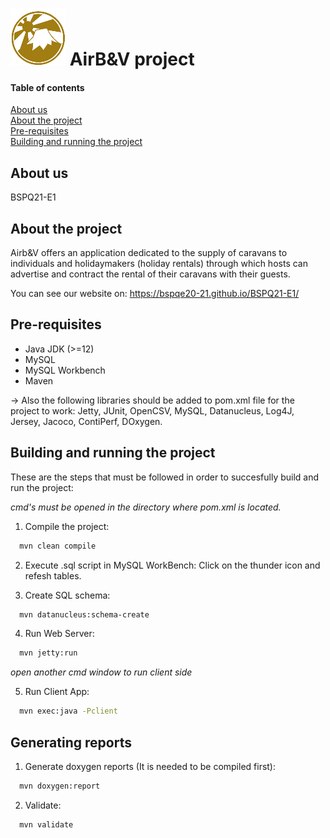 # ![alt text](https://github.com/BSPQE20-21/BSPQ21-E1/blob/main/src/main/resources/images/AirBV.png "Logo") AirB&V project

#### **Table of contents**<br>
[About us](#about-us)<br>
[About the project](#about-the-project)<br>
[Pre-requisites](#pre-requisites)<br>
[Building and running the project](#building-and-running-the-project)

## About us
BSPQ21-E1
## About the project
Airb&V offers an application dedicated to the supply of caravans to individuals and holidaymakers (holiday rentals) through which hosts can advertise and contract the rental of their caravans with their guests.

You can see our website on: https://bspqe20-21.github.io/BSPQ21-E1/

## Pre-requisites
- Java JDK (>=12)
- MySQL
- MySQL Workbench
- Maven

-> Also the following libraries should be added to pom.xml file for the project to work: Jetty, JUnit, OpenCSV, MySQL, Datanucleus, Log4J, Jersey, Jacoco, ContiPerf, DOxygen.

## Building and running the project
These are the steps that must be followed in order to succesfully build and run the project:

*cmd's must be opened in the directory where pom.xml is located.*

1. Compile the project:
```bash
  mvn clean compile
```

2. Execute .sql script in MySQL WorkBench:
Click on the thunder icon and refesh tables.

3. Create SQL schema:
```bash
  mvn datanucleus:schema-create
```

4. Run Web Server:
```bash
  mvn jetty:run
```

*open another cmd window to run client side*

5. Run Client App:
```bash
  mvn exec:java -Pclient
```

## Generating reports
1. Generate doxygen reports (It is needed to be compiled first):
```bash
  mvn doxygen:report
```
2. Validate:
```bash
  mvn validate
```
